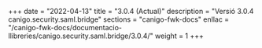 +++
date        = "2022-04-13"
title       = "3.0.4 (Actual)"
description = "Versió 3.0.4 canigo.security.saml.bridge"
sections    = "canigo-fwk-docs"
enllac		= "/canigo-fwk-docs/documentacio-llibreries/canigo.security.saml.bridge/3.0.4/"
weight		= 1
+++
